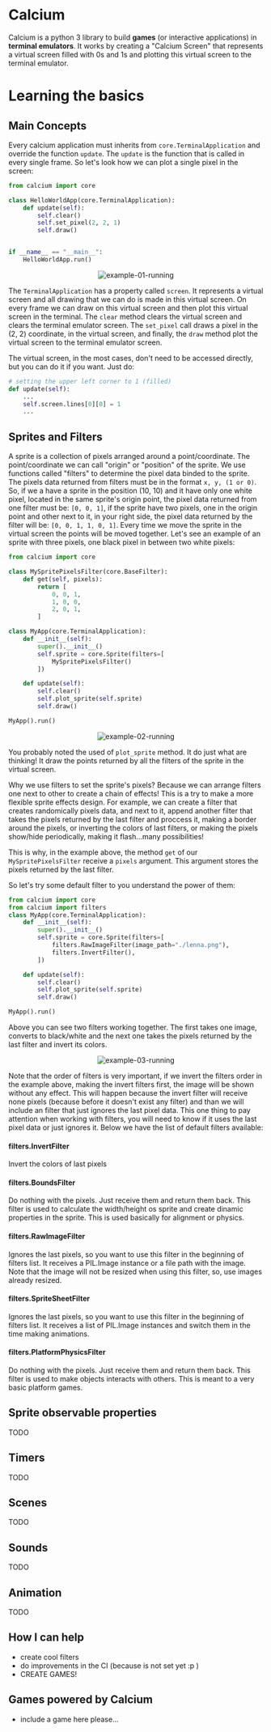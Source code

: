# Calcium

Calcium is a python 3 library to build **games** (or interactive applications) in **terminal emulators**. It works by creating a "Calcium Screen" that represents a virtual screen filled with 0s and 1s and plotting this virtual screen to the terminal emulator.

# Learning the basics

## Main Concepts

Every calcium application must inherits from `core.TerminalApplication` and override the function `update`. The `update` is the function that is called in every single frame. So let's look how we can plot a single pixel in the screen:


```python
from calcium import core

class HelloWorldApp(core.TerminalApplication):
    def update(self):
        self.clear()
        self.set_pixel(2, 2, 1)
        self.draw()


if __name__ == "__main__":
    HelloWorldApp.run()
```

<p align="center">
  <img src="docs/example-01.png?raw=true" alt="example-01-running"/>
</p>

The `TerminalApplication` has a property called `screen`. It represents a virtual screen and all drawing that we can do is made in this virtual screen.
On every frame we can draw on this virtual screen and then plot this virtual screen in the terminal. The `clear` method clears the virtual screen and clears the terminal emulator screen. The `set_pixel` call draws a pixel in the (2, 2) coordinate, in the virtual screen, and finally, the `draw` method plot the virtual screen to the terminal emulator screen.

The virtual screen, in the most cases, don't need to be accessed directly, but you can do it if you want. Just do:

```python
# setting the upper left corner to 1 (filled)
def update(self):
    ...
    self.screen.lines[0][0] = 1
    ...
```


## Sprites and Filters

A sprite is a collection of pixels arranged around a point/coordinate. The point/coordinate we can call "origin" or "position" of the sprite. We use functions called "filters" to determine the pixel data binded to the sprite. The pixels data returned from filters must be in the format `x, y, (1 or 0)`. So, if we a have a sprite in the position (10, 10) and it have only one white pixel, located in the same sprite's origin point, the pixel data returned from one filter must be: `[0, 0, 1]`, if the sprite have two pixels, one in the origin point and other next to it, in your right side, the pixel data returned by the filter will be: `[0, 0, 1, 1, 0, 1]`. Every time we move the sprite in the virtual screen the points will be moved together. Let's see an example of an sprite with three pixels, one black pixel in between two white pixels:


```python
from calcium import core

class MySpritePixelsFilter(core.BaseFilter):
    def get(self, pixels):
        return [
            0, 0, 1,
            1, 0, 0,
            2, 0, 1,
        ]

class MyApp(core.TerminalApplication):
    def __init__(self):
        super().__init__()
        self.sprite = core.Sprite(filters=[
            MySpritePixelsFilter()
        ])

    def update(self):
        self.clear()
        self.plot_sprite(self.sprite)
        self.draw()

MyApp().run()
```

<p align="center">
  <img src="docs/example-02.png?raw=true" alt="example-02-running"/>
</p>

You probably noted the used of `plot_sprite` method. It do just what are thinking! It draw the points returned by all the filters of the sprite in the virtual screen.

Why we use filters to set the sprite's pixels? Because we can arrange filters one next to other to create a chain of effects! This is a try to make a more flexible sprite effects design. For example, we can create a filter that creates randomically pixels data, and next to it, append another filter that takes the pixels returned by the last filter and proccess it, making a border around the pixels, or inverting the colors of last filters, or making the pixels show/hide periodically, making it flash...many possibilities!

This is why, in the example above, the method `get` of our `MySpritePixelsFilter` receive a `pixels` argument. This argument stores the pixels returned by the last filter.

So let's try some default filter to you understand the power of them:


```python
from calcium import core
from calcium import filters
class MyApp(core.TerminalApplication):
    def __init__(self):
        super().__init__()
        self.sprite = core.Sprite(filters=[
            filters.RawImageFilter(image_path="./lenna.png"),
            filters.InvertFilter(),
        ])

    def update(self):
        self.clear()
        self.plot_sprite(self.sprite)
        self.draw()

MyApp().run()
```

Above you can see two filters working together. The first takes one image, converts to black/white and the next one takes the pixels returned by the last filter and invert its colors.

<p align="center">
  <img src="docs/example-03.png?raw=true" alt="example-03-running"/>
</p>

Note that the order of filters is very important, if we invert the filters order in the example above, making the invert filters first, the image will be shown without any effect. This will happen because the invert filter will receive none pixels (because before it doesn't exist any filter) and than we will include an filter that just ignores the last pixel data. This one thing to pay attention when working with filters, you will need to know if it uses the last pixel data or just ignores it. Below we have the list of default filters available:

#### filters.InvertFilter
Invert the colors of last pixels

#### filters.BoundsFilter
Do nothing with the pixels. Just receive them and return them back. This filter is used to calculate the width/height os sprite and create dinamic properties in the sprite. This is used basically for alignment or physics.

#### filters.RawImageFilter
Ignores the last pixels, so you want to use this filter in the beginning of filters list. It receives a PIL.Image instance or a file path with the image. Note that the image will not be resized when using this filter, so, use images already resized.

#### filters.SpriteSheetFilter
Ignores the last pixels, so you want to use this filter in the beginning of filters list. It receives a list of PIL.Image instances and switch them in the time making animations.

#### filters.PlatformPhysicsFilter
Do nothing with the pixels. Just receive them and return them back.
This filter is used to make objects interacts with others. This is meant to a very basic platform games.


## Sprite observable properties
TODO

## Timers
TODO

## Scenes
TODO

## Sounds
TODO

## Animation
TODO

## How I can help
- create cool filters
- do improvements in the CI (because is not set yet :p )
- CREATE GAMES!

## Games powered by Calcium

- include a game here please...